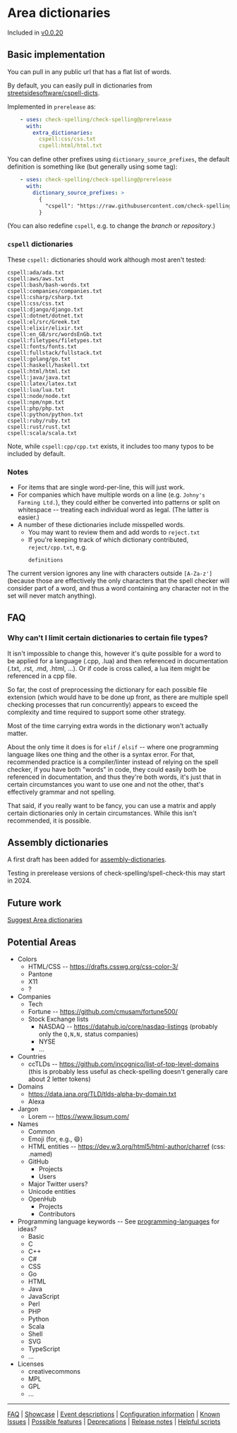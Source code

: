 # Area dictionaries

Included in [v0.0.20](https://github.com/check-spelling/check-spelling/releases/tag/v0.0.20)

## Basic implementation

You can pull in any public url that has a flat list of words.

By default, you can easily pull in dictionaries from [streetsidesoftware/cspell-dicts](https://github.com/streetsidesoftware/cspell-dicts/tree/master/dictionaries/).

Implemented in `prerelease` as:

```yaml
    - uses: check-spelling/check-spelling@prerelease
      with:
        extra_dictionaries:
          cspell:css/css.txt
          cspell:html/html.txt
```

You can define other prefixes using `dictionary_source_prefixes`, the default definition is something like (but generally using some tag):

```yaml
    - uses: check-spelling/check-spelling@prerelease
      with:
        dictionary_source_prefixes: >
          {
            "cspell": "https://raw.githubusercontent.com/check-spelling/cspell-dicts/master/dictionaries/"
          }
```

(You can also redefine `cspell`, e.g. to change the _branch_ or _repository_.)

### `cspell` dictionaries

These `cspell:` dictionaries should work although most aren't tested:

```
cspell:ada/ada.txt
cspell:aws/aws.txt
cspell:bash/bash-words.txt
cspell:companies/companies.txt
cspell:csharp/csharp.txt
cspell:css/css.txt
cspell:django/django.txt
cspell:dotnet/dotnet.txt
cspell:el/src/Greek.txt
cspell:elixir/elixir.txt
cspell:en_GB/src/wordsEnGb.txt
cspell:filetypes/filetypes.txt
cspell:fonts/fonts.txt
cspell:fullstack/fullstack.txt
cspell:golang/go.txt
cspell:haskell/haskell.txt
cspell:html/html.txt
cspell:java/java.txt
cspell:latex/latex.txt
cspell:lua/lua.txt
cspell:node/node.txt
cspell:npm/npm.txt
cspell:php/php.txt
cspell:python/python.txt
cspell:ruby/ruby.txt
cspell:rust/rust.txt
cspell:scala/scala.txt
```

Note, while `cspell:cpp/cpp.txt` exists, it includes too many typos to be included by default.

### Notes

- For items that are single word-per-line, this will just work.
- For companies which have multiple words on a line (e.g. `Johny's Farming Ltd.`), they could either be converted into patterns or split on whitespace -- treating each individual word as legal. (The latter is easier.)
- A number of these dictionaries include misspelled words.
  - You may want to review them and add words to `reject.txt`
  - If you're keeping track of which dictionary contributed, `reject/cpp.txt`, e.g.
    ```
    definitions
    ```

The current version ignores any line with characters outside `[A-Za-z']` (because those are effectively the only characters that the spell checker will consider part of a word, and thus a word containing any character not in the set will never match anything).

## FAQ

### Why can't I limit certain dictionaries to certain file types?

It isn't impossible to change this, however it's quite possible for a word to be applied for a language (.cpp, .lua) and then referenced in documentation (.txt, .rst, .md, .html, ...). Or if code is cross called, a lua item might be referenced in a cpp file.

So far, the cost of preprocessing the dictionary for each possible file extension (which would have to be done up front, as there are multiple spell checking processes that run concurrently) appears to exceed the complexity and time required to support some other strategy.

Most of the time carrying extra words in the dictionary won't actually matter.

About the only time it does is for `elif` / `elsif` -- where one programming language likes one thing and the other is a syntax error. For that, recommended practice is a compiler/linter instead of relying on the spell checker, if you have both "words" in code, they could easily both be referenced in documentation, and thus they're both words, it's just that in certain circumstances you want to use one and not the other, that's effectively grammar and not spelling.

That said, if you really want to be fancy, you can use a matrix and apply certain dictionaries only in certain circumstances. While this isn't recommended, it is possible.

## Assembly dictionaries

A first draft has been added for [assembly-dictionaries](https://github.com/check-spelling/assembly-dictionaries/tree/20231110).

Testing in prerelease versions of check-spelling/spell-check-this may start in 2024.

## Future work

[Suggest Area dictionaries](./Feature:-Suggest-Area-Dictionaries.md)

## Potential Areas

- Colors
  - HTML/CSS -- https://drafts.csswg.org/css-color-3/
  - Pantone
  - X11
  - ?
- Companies
  - Tech
  - Fortune -- https://github.com/cmusam/fortune500/
  - Stock Exchange lists
    - NASDAQ -- https://datahub.io/core/nasdaq-listings (probably only the `Q,N,N,` status companies)
    - NYSE
    - ...
- Countries
  - ccTLDs -- https://github.com/incognico/list-of-top-level-domains (this is probably less useful as check-spelling doesn't generally care about 2 letter tokens)
- Domains
  - https://data.iana.org/TLD/tlds-alpha-by-domain.txt
  - Alexa
- Jargon
  - Lorem -- https://www.lipsum.com/
- Names
  - Common
  - Emoji (for, e.g., :smile:)
  - HTML entities -- https://dev.w3.org/html5/html-author/charref (css: .named)
  - GitHub
    - Projects
    - Users
  - Major Twitter users?
  - Unicode entities
  - OpenHub
    - Projects
    - Contributors
- Programming language keywords -- See [programming-languages](https://github.com/collections/programming-languages) for ideas?
  - Basic
  - C
  - C++
  - C#
  - CSS
  - Go
  - HTML
  - Java
  - JavaScript
  - Perl
  - PHP
  - Python
  - Scala
  - Shell
  - SVG
  - TypeScript
  - ...
- Licenses
  - creativecommons
  - MPL
  - GPL
  - ...

---
[FAQ](FAQ.md) | [Showcase](Showcase.md) | [Event descriptions](Event-descriptions.md) | [Configuration information](Configuration-information.md) | [Known Issues](Known-Issues.md) | [Possible features](Possible-features.md) | [Deprecations](Deprecations.md) | [Release notes](Release-notes.md) | [Helpful scripts](Helpful-scripts.md)
